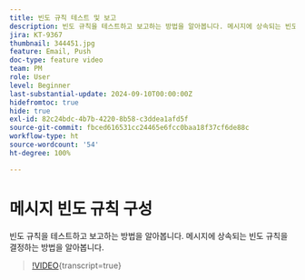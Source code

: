 ```yaml
---
title: 빈도 규칙 테스트 및 보고
description: 빈도 규칙을 테스트하고 보고하는 방법을 알아봅니다. 메시지에 상속되는 빈도 규칙을 결정하는 방법을 알아봅니다.
jira: KT-9367
thumbnail: 344451.jpg
feature: Email, Push
doc-type: feature video
team: PM
role: User
level: Beginner
last-substantial-update: 2024-09-10T00:00:00Z
hidefromtoc: true
hide: true
exl-id: 82c24bdc-4b7b-4220-8b58-c3ddea1afd5f
source-git-commit: fbced616531cc24465e6fcc0baa18f37cf6de88c
workflow-type: ht
source-wordcount: '54'
ht-degree: 100%

---
```


# 메시지 빈도 규칙 구성

빈도 규칙을 테스트하고 보고하는 방법을 알아봅니다. 메시지에 상속되는 빈도 규칙을 결정하는 방법을 알아봅니다.

>[!VIDEO](https://video.tv.adobe.com/v/3411125?quality=12&learn=on&captions=kor){transcript=true}
